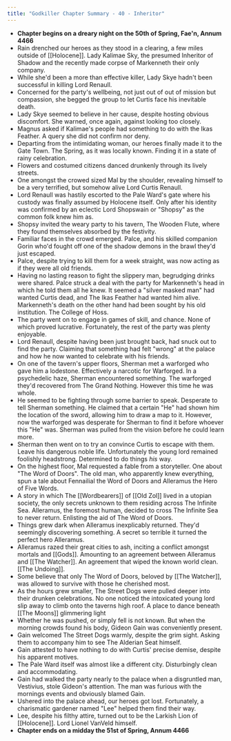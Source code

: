 ```yaml
---
title: "Godkiller Chapter Summary - 40 - Inheritor"
---
```

- **Chapter begins on a dreary night on the 50th of Spring, Fae'n, Annum 4466**
- Rain drenched our heroes as they stood in a clearing, a few miles outside of [[Holocene]]. Lady Kalimae Sky, the presumed Inheritor of Shadow and the recently made corpse of Markenneth their only company.
- While she'd been a more than effective killer, Lady Skye hadn't been successful in killing Lord Renaull.
- Concerned for the party's wellbeing, not just out of out of mission but compassion, she begged the group to let Curtis face his inevitable death.
- Lady Skye seemed to believe in her cause, despite hosting obvious discomfort. She warned, once again, against looking too closely.
- Magnus asked if Kalimae's people had something to do with the Ikas Feather. A query she did not confirm nor deny.
- Departing from the intimidating woman, our heroes finally made it to the Gate Town. The Spring, as it was locally known. Finding it in a state of rainy celebration.
- Flowers and costumed citizens danced drunkenly through its lively streets.
- One amongst the crowed sized Mal by the shoulder, revealing himself to be a very terrified, but somehow alive Lord Curtis Renaull.
- Lord Renaull was hastily escorted to the Pale Ward's gate where his custody was finally assumed by Holocene itself. Only after his identity was confirmed by an eclectic Lord Shopswain or "Shopsy" as the common folk knew him as.
- Shopsy invited the weary party to his tavern, The Wooden Flute, where they found themselves absorbed by the festivity.
- Familiar faces in the crowd emerged. Palce, and his skilled companion Gorin who'd fought off one of the shadow demons in the brawl they'd just escaped.
- Palce, despite trying to kill them for a week straight, was now acting as if they were all old friends.
- Having no lasting reason to fight the slippery man, begrudging drinks were shared. Palce struck a deal with the party for Markenneth's head in which he told them all he knew. It seemed a "silver masked man" had wanted Curtis dead, and The Ikas Feather had wanted him alive. Markenneth's death on the other hand had been sought by his old institution. The College of Hoss.
- The party went on to engage in games of skill, and chance. None of which proved lucrative. Fortunately, the rest of the party was plenty enjoyable.
- Lord Renaull, despite having been just brought back, had snuck out to find the party. Claiming that something had felt "wrong" at the palace and how he now wanted to celebrate with his friends.
- On one of the tavern's upper floors, Sherman met a warforged who gave him a lodestone. Effectively a narcotic for Warforged. In a psychedelic haze, Sherman encountered something. The warforged they'd recovered from The Grand Nothing. However this time he was whole.
- He seemed to be fighting through some barrier to speak. Desperate to tell Sherman something. He claimed that a certain "He" had shown him the location of the sword, allowing him to draw a map to it. However, now the warforged was desperate for Sherman to find it before whoever this "He" was. Sherman was pulled from the vision before he could learn more.
- Sherman then went on to try an convince Curtis to escape with them. Leave his dangerous noble life. Unfortunately the young lord remained foolishly headstrong. Determined to do things *his* way.
- On the highest floor, Mal requested a fable from a storyteller. One about "The Word of Doors". The old man, who apparently knew everything, spun a tale about Fennailial the Word of Doors and Alleramus the Hero of Five Words.
- A story in which The [[Wordbearers]] of [[Old Zol]] lived in a utopian society, the only secrets unknown to them residing across The Infinite Sea. Alleramus, the foremost human, decided to cross The Infinite Sea to never return. Enlisting the aid of The Word of Doors.
- Things grew dark when Alleramus inexplicably returned. They'd seemingly discovering something. A secret so terrible it turned the perfect hero Alleramus.
- Alleramus razed their great cities to ash, inciting a conflict amongst mortals and [[Gods]]. Amounting to an agreement between Alleramus and [[The Watcher]]. An agreement that wiped the known world clean. [[The Undoing]]. 
- Some believe that only The Word of Doors, beloved by [[The Watcher]], was allowed to survive with those he cherished most.
- As the hours grew smaller, The Street Dogs were pulled deeper into their drunken celebrations. No one noticed the intoxicated young lord slip away to climb onto the taverns high roof. A place to dance beneath [[The Moons]] glimmering light
- Whether he was pushed, or simply fell is not known. But when the morning crowds found his body, Gideon Gain was conveniently present. 
- Gain welcomed The Street Dogs warmly, despite the grim sight. Asking them to accompany him to see The Alderian Seat himself.
- Gain attested to have nothing to do with Curtis' precise demise, despite his apparent motives.
- The Pale Ward itself was almost like a different city. Disturbingly clean and accommodating.
- Gain had walked the party nearly to the palace when a disgruntled man, Vestivius, stole Gideon's attention. The man was furious with the mornings events and obviously blamed Gain.
- Ushered into the palace ahead, our heroes got lost. Fortunately, a charismatic gardener named "Lee" helped them find their way.
- Lee, despite his filthy attire, turned out to be the Larkish Lion of [[Holocene]]. Lord Lionel VanVeld himself.
- **Chapter ends on a midday the 51st of Spring, Annum 4466**
